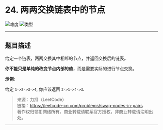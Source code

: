 # 24. 两两交换链表中的节点

![难度](https://img.shields.io/badge/难度-中等-f0ad4e.svg?logo=leetcode&style=flat)  ![类型](https://img.shields.io/badge/类型-链表-violet.svg?style=flat)

---

## 题目描述

给定一个链表，两两交换其中相邻的节点，并返回交换后的链表。

**你不能只是单纯的改变节点内部的值**，而是需要实际的进行节点交换。

**示例:**

给定 `1->2->3->4`, 你应该返回 `2->1->4->3`.

> 来源：力扣（LeetCode）  
> 链接：https://leetcode-cn.com/problems/swap-nodes-in-pairs  
> 著作权归领扣网络所有。商业转载请联系官方授权，非商业转载请注明出处。  

---
